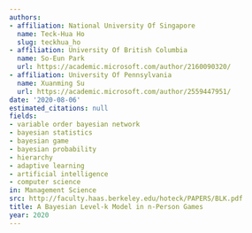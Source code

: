 ```yaml
---
authors:
- affiliation: National University Of Singapore
  name: Teck-Hua Ho
  slug: teckhua_ho
- affiliation: University Of British Columbia
  name: So-Eun Park
  url: https://academic.microsoft.com/author/2160090320/
- affiliation: University Of Pennsylvania
  name: Xuanming Su
  url: https://academic.microsoft.com/author/2559447951/
date: '2020-08-06'
estimated_citations: null
fields:
- variable order bayesian network
- bayesian statistics
- bayesian game
- bayesian probability
- hierarchy
- adaptive learning
- artificial intelligence
- computer science
in: Management Science
src: http://faculty.haas.berkeley.edu/hoteck/PAPERS/BLK.pdf
title: A Bayesian Level-k Model in n-Person Games
year: 2020
---
```

